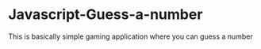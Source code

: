 # Javascript-Guess-a-number
This is basically simple gaming application where you can guess a number 
